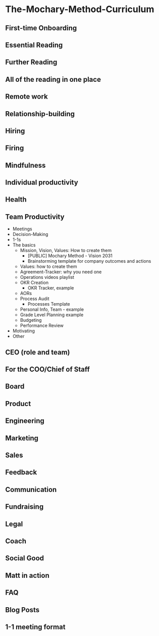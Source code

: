 # The-Mochary-Method-Curriculum

## First-time Onboarding

## Essential Reading

## Further Reading

## All of the reading in one place

## Remote work

## Relationship-building

## Hiring

## Firing

## Mindfulness

## Individual productivity

## Health

## Team Productivity

- Meetings
- Decision-Making
- 1-1s
- The basics
  - Mission, Vision, Values:  How to create them
    - [PUBLIC] Mochary Method - Vision 2031
    - Brainstorming template for company outcomes and actions
  - Values: how to create them
  - Agreement-Tracker:  why you need one
  - Operations videos playlist
  - OKR Creation
    - OKR Tracker, example
  - AORs
  - Process Audit
    - Processes Template
  - Personal Info, Team - example
  - Grade Level Planning example
  - Budgeting
  - Performance Review
 - Motivating
- Other

## CEO (role and team)

## For the COO/Chief of Staff

## Board

## Product

## Engineering

## Marketing

## Sales

## Feedback

## Communication

## Fundraising

## Legal

## Coach

## Social Good

## Matt in action

## FAQ

## Blog Posts

## 1-1 meeting format
